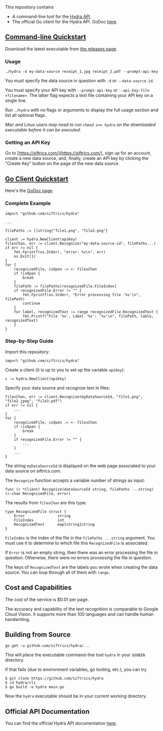 This repository contains

- A command-line tool for the [Hydra API](https://siftrics.com/).
- The official Go client for the Hydra API. GoDoc [here](https://godoc.org/github.com/siftrics/hydra).

## [Command-line Quickstart](#command-line-quickstart)

Download the latest executable from [the releases page](https://github.com/siftrics/hydra/releases).

### Usage

```
./hydra -d my-data-source receipt_1.jpg receipt_2.pdf --prompt-api-key
```

You must specify the data source in question with `-d` or `--data-source-id`.

You must specify your API key with `--prompt-api-key` or `--api-key-file <filename>`. The latter flag expects a text file containing your API key on a single line.

Run `./hydra` with no flags or arguments to display the full usage section and list all optional flags.

_Mac and Linux users may need to run `chmod u+x hydra` on the downloaded executable before it can be executed._

### Getting an API Key

Go to [https://siftrics.com/](https://siftrics.com/), sign up for an account, create a new data source, and, finally, create an API key by clicking the "Create Key" button on the page of the new data source.

## [Go Client Quickstart](#go-client-quickstart)

Here's the [GoDoc page](https://godoc.org/github.com/siftrics/hydra).

### Complete Example

```
import "github.com/siftrics/hydra"

...

filePaths := []string{"file1.png", "file2.png"}

client := hydra.NewClient(apiKey)
filesChan, err := client.Recognize("my-data-source-id", filePaths...)
if err != nil {
    fmt.Fprintf(os.Stderr, "error: %v\n", err)
    os.Exit(1)
}
for {
    recognizedFile, isOpen := <- filesChan
    if !isOpen {
        break
    }
    filePath := filePaths[recognizedFile.FileIndex]
    if recognizedFile.Error != "" {
        fmt.Fprintf(os.Stderr, "Error processing file '%v'\n", filePath)
        continue
    }
    for label, recognizedText := range recognizedFile.RecognizedText {
        fmt.Printf("File '%v', Label '%v': '%v'\n", filePath, lable, recognizedText)
    }
}
```

### Step-by-Step Guide

Import this repository:

```
import "github.com/siftrics/hydra"
```

Create a client (it is up to you to set up the variable `apiKey`):

```
c := hydra.NewClient(apiKey)
```

Specify your data source and recognize text in files:

```
filesChan, err := client.Recognize(myDataSourceId, "file1.png", "file2.jpeg", "file3.pdf")
if err != nil {
    ...
}
for {
    recognizedFile, isOpen := <- filesChan
    if !isOpen {
        break
    }
    if recognizedFile.Error != "" {
        ...
    }
    ...
}
```

The string `myDataSourceId` is displayed on the web page associated to your data source on siftrics.com.

The `Recognize` function accepts a variable number of strings as input:

```
func (c *Client) Recognize(dataSourceId string, filePaths ...string) (<-chan RecognizedFile, error)
```

The results from `filesChan` are this type:

```
type RecognizedFile struct {
	Error               string
	FileIndex           int
	RecognizedText      map[string]string
}
```

`FileIndex` is the index of the file in the `filePaths ...string` argument. You must use it to determine to which file this `RecognizedFile` is associated.

If `Error` is not an empty string, then there was an error processing the file in question. Otherwise, there were no errors processing the file in question.

The keys of `RecognizedText` are the labels you wrote when creating the data source. You can loop through all of them with `range`.

## Cost and Capabilities

The cost of the service is $0.01 per page.

The accuracy and capability of the text recognition is comparable to Google Cloud Vision. It supports more than 100 languages and can handle human handwriting.

## Building from Source

```
go get -u github.com/siftrics/hydra/...
```

This will place the executable command-line tool `hydra` in your `$GOBIN` directory.

If that fails (due to environment variables, go tooling, etc.), you can try

```
$ git clone https://github.com/siftrics/hydra
$ cd hydra/cli
$ go build -o hydra main.go
```

Now the `hydra` executable should be in your current working directory.

## Official API Documentation

You can find the official Hydra API documentation [here](https://siftrics.com/docs/hydra.html).
